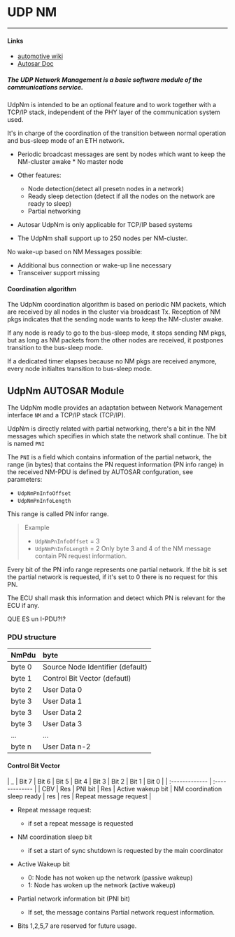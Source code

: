 # UDP NM
- - -
#### Links
* [automotive wiki](https://automotive.wiki/index.php/UDP_Network_Management)
* [Autosar Doc](https://www.autosar.org/fileadmin/files/standards/classic/4-3/software-architecture/communication-stack/standard/AUTOSAR_SWS_UDPNetworkManagement.pdf)

##### The UDP Network Management is a basic software module of the communications service.

UdpNm is intended to be an optional feature and to work together with a TCP/IP
stack, independent of the PHY layer of the communication system used.

It's in charge of the coordination of the transition between normal operation
and bus-sleep mode of an ETH network.
* Periodic broadcast messages are sent by nodes which want to keep the NM-cluster
awake * No master node
* Other features:
  - Node detection(detect all presetn nodes in a network)
  - Ready sleep detection (detect if all the nodes on the network are ready to sleep)
  - Partial networking

* Autosar UdpNm is only applicable  for TCP/IP based systems
* The UdpNm shall support up to 250 nodes per NM-cluster.

No wake-up based on NM Messages possible:
* Additional bus connection or wake-up line necessary
* Transceiver support missing


#### Coordination algorithm

The UdpNm coordination algorithm is based on periodic NM packets, which are received
by all nodes in the cluster via broadcast Tx. Reception of NM pkgs indicates that
the sending node wants to keep the NM-cluster awake.

If any node is ready to go to the bus-sleep mode, it stops sending NM pkgs, but
as long as NM packets from the other nodes are received, it postpones transition
to the bus-sleep mode.

If a dedicated timer elapses because no NM pkgs are received anymore, every node
initialtes transition to bus-sleep mode.


## UdpNm AUTOSAR Module


The UdpNm modle provides an adaptation between Network Management interface `NM`
and a TCP/IP stack (TCP/IP).

UdpNm is directly related with partial networking, there's a bit in the NM messages
which specifies in which state the network shall continue. The bit is named `PNI`

The `PNI` is a field which contains information of the partial network, the range
(in bytes) that contains the PN request information (PN info range) in the
received NM-PDU is defined by AUTOSAR confguration, see parameters:
- `UdpNmPnInfoOffset`
- `UdpNmPnInfoLength`

This range is called PN infor range.

> Example
> - `UdpNmPnInfoOffset` = 3
> - `UdpNmPnInfoLength` = 2
> Only byte 3 and 4 of the NM message contain PN request information.

Every bit of the PN info range represents one partial network. If the bit is set
the partial network is requested, if it's set to 0 there is no request for this
PN.

The ECU shall mask this information and detect which PN is relevant for the ECU
if any.


QUE ES un I-PDU?!?

### PDU structure
| NmPdu  | byte |
| :----- |  :------ |
| byte 0       | Source Node Identifier (default)       |
| byte 1       | Control Bit Vector (defautl)       |
| byte 2       | User Data 0       |
| byte 3       | User Data 1       |
| byte 3       | User Data 2       |
| byte 3       | User Data 3       |
| ...          | ...               |
| byte n       | User Data n-2       |


#### Control Bit Vector

| _  | Bit 7 |  Bit 6 |  Bit 5 |  Bit 4 |  Bit 3 |  Bit 2 |  Bit 1 |  Bit 0 |
| :------------- | :------------- |
| CBV       | Res       | PNI bit | Res | Active wakeup bit | NM coordination sleep ready | res | res | Repeat message request |

* Repeat message request:
  - if set a repeat message is requested
* NM coordination sleep bit
  - if set a start of sync shutdown is requested by the main coordinator
* Active Wakeup bit
  - 0: Node has not woken up the network (passive wakeup)
  - 1: Node has woken up the network (active wakeup)
* Partial network information bit (PNI bit)
  - If set, the message contains Partial network request information.

* Bits 1,2,5,7 are reserved for future usage.
